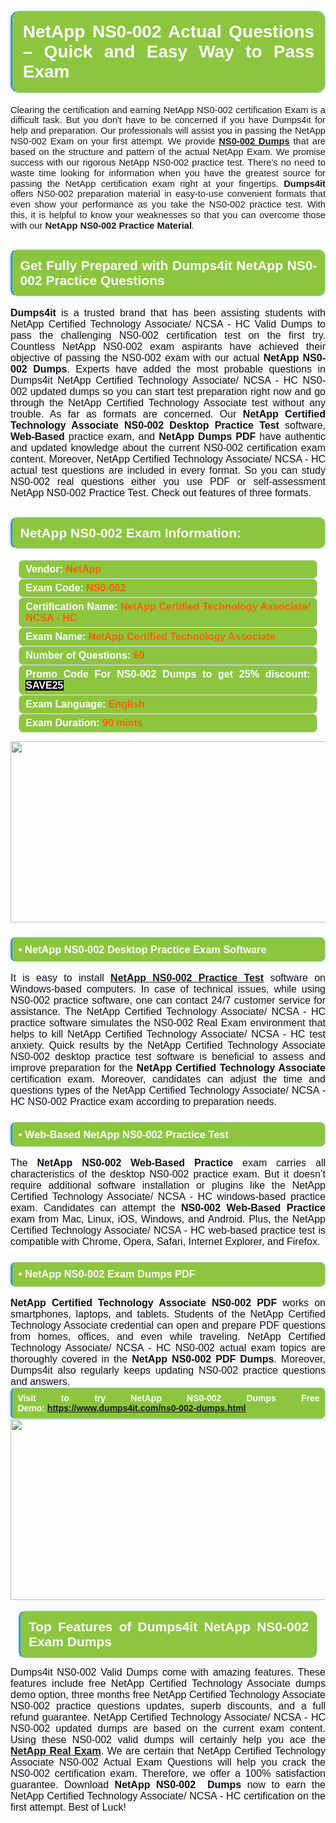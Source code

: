 

<h1 style="text-align: justify;"><span style="font-family:Arial,Helvetica,sans-serif;"><strong><span style="display: block; color: #FFFFFF; background: #8cc63f; border: 0.5px solid #AED6F1; border-left: 3px solid #3498DB; padding: .6em; border-radius: 0.5em;">NetApp NS0-002 Actual Questions – Quick and Easy Way to Pass Exam </span></strong></span></h1>

<p style="margin: 0in 0.0001pt; text-align: justify;"><span style="font-family:Arial,Helvetica,sans-serif;"><span style="font-size:11pt"><span style="line-height:115%">Clearing the certification and earning NetApp NS0-002 certification Exam is a difficult task. But you don't have to be concerned if you have Dumps4it for help and preparation. Our professionals will assist you in passing the NetApp NS0-002 Exam on your first attempt. We provide <a href="https://www.dumps4it.com/ns0-002-dumps.html"><strong>NS0-002 Dumps</strong></a> that are based on the structure and pattern of the actual NetApp Exam. We promise success with our rigorous NetApp NS0-002 practice test. There's no need to waste time looking for information when you have the greatest source for passing the NetApp certification exam right at your fingertips. <strong>Dumps4it</strong> offers NS0-002 preparation material in easy-to-use convenient formats that even show your performance as you take the NS0-002 practice test. With this, it is helpful to know your weaknesses so that you can overcome those with our <strong>NetApp NS0-002 Practice Material</strong>.</span></span></span></p>

<h2 style="text-align: justify;"><span style="font-family:Arial,Helvetica,sans-serif;"><strong><span style="display: block; color: #FFFFFF; background: #8cc63f; border: 0.5px solid #AED6F1; border-left: 3px solid #3498DB; padding: .6em; border-radius: 0.5em;">Get Fully Prepared with Dumps4it NetApp NS0-002 Practice Questions</span></strong></span></h2>

<p style="text-align: justify;"><span style="font-family:Arial,Helvetica,sans-serif;"><span style="font-size:12pt"><span new="" roman="" times=""><b><span calibri=""><span style="color:#0e101a">Dumps4it</span></span></b><span calibri=""><span style="color:#0e101a"> is a trusted brand that has been assisting students with NetApp Certified Technology Associate/ NCSA - HC Valid Dumps to pass the challenging NS0-002 certification test on the first try. Countless NetApp NS0-002 exam aspirants have achieved their objective of passing the NS0-002 exam with our actual <strong>NetApp NS0-002 Dumps</strong>. Experts have added the most probable questions in Dumps4it NetApp Certified Technology Associate/ NCSA - HC NS0-002 updated dumps so you can start test preparation right now and go through the NetApp Certified Technology Associate test without any trouble. As far as formats are concerned. Our <strong>NetApp Certified Technology Associate NS0-002 Desktop Practice Test</strong> software, <strong>Web-Based </strong>practice exam, and <strong>NetApp Dumps PDF</strong> have authentic and updated knowledge about the current NS0-002 certification exam content. Moreover, NetApp Certified Technology Associate/ NCSA - HC actual test questions are included in every format. So you can study NS0-002 real questions either you use PDF or self-assessment NetApp NS0-002 Practice Test. Check out features of three formats.</span></span></span></span><span style="font-size:11pt"><span style="line-height:normal"><span sans-serif=""><span style="font-size:12.0pt"><span style="color:#0e101a"><span style="font-size:12pt"><span new="" roman="" times=""><span calibri=""><span style="color:#0e101a"><span style="font-size:14px;"> </span></span></span></span></span></span></span></span></span></span></span></p>

<h2 style="text-align: justify;"><span style="font-family:Arial,Helvetica,sans-serif;"><strong><span style="display: block; color: #FFFFFF; background: #8cc63f; border: 0.5px solid #AED6F1; border-left: 3px solid #3498DB; padding: .6em; border-radius: 0.5em;">NetApp NS0-002 Exam Information:</span></strong></span></h2>

<div style="margin: 0cm 10pt; background: rgb(140, 198, 63); border: 1px solid rgb(204, 204, 204); padding: 5px 10px; border-radius: 0.5em; text-align: justify;"><span style="font-family:Arial,Helvetica,sans-serif;"><span style="font-size: 11pt;"><span style="line-height: normal;"><strong><span style="font-size: 12.0pt;"><span style="color: #FFFFFF;">Vendor:</span> <span style="color: #FF6106;">NetApp</span></span></strong></span></span></span></div>

<div style="margin: 0cm 10pt; background: rgb(140, 198, 63); border: 1px solid rgb(204, 204, 204); padding: 5px 10px; border-radius: 0.5em; text-align: justify;"><span style="font-family:Arial,Helvetica,sans-serif;"><span style="font-size: 11pt;"><span style="line-height: normal;"><strong><span style="font-size: 12.0pt;"><span style="color: #FFFFFF;">Exam Code:</span> <span style="color: #FF6106;">NS0-002</span></span></strong></span></span></span></div>

<div style="margin: 0cm 10pt; background: rgb(140, 198, 63); border: 1px solid rgb(204, 204, 204); padding: 5px 10px; border-radius: 0.5em; text-align: justify;"><span style="font-family:Arial,Helvetica,sans-serif;"><span style="font-size: 11pt;"><span style="line-height: normal;"><strong><span style="font-size: 12.0pt;"><span style="color: #FFFFFF;">Certification Name:</span> <span style="color: #FF6106;">NetApp Certified Technology Associate/ NCSA - HC</span></span></strong></span></span></span></div>

<div style="margin: 0cm 10pt; background: rgb(140, 198, 63); border: 1px solid rgb(204, 204, 204); padding: 5px 10px; border-radius: 0.5em; text-align: justify;"><span style="font-family:Arial,Helvetica,sans-serif;"><span style="font-size: 11pt;"><span style="line-height: normal;"><strong><span style="font-size: 12.0pt;"><span style="color: #FFFFFF;">Exam Name:</span> <span style="color: #FF6106;">NetApp Certified Technology Associate</span></span></strong></span></span></span></div>

<div style="margin: 0cm 10pt; background: rgb(140, 198, 63); border: 1px solid rgb(204, 204, 204); padding: 5px 10px; border-radius: 0.5em; text-align: justify;"><span style="font-family:Arial,Helvetica,sans-serif;"><span style="font-size: 11pt;"><span style="line-height: normal;"><strong><span style="font-size: 12.0pt;"><span style="color: #FFFFFF;">Number of Questions: </span><span style="color: #FF6106;">60</span></span></strong></span></span></span></div>

<div style="margin: 0cm 10pt; background: rgb(140, 198, 63); border: 1px solid rgb(204, 204, 204); padding: 5px 10px; border-radius: 0.5em; text-align: justify;"><span style="font-family:Arial,Helvetica,sans-serif;"><span style="font-size: 11pt;"><span style="line-height: normal;"><strong><span style="font-size: 12.0pt;"><span style="color: #FFFFFF;">Promo Code For NS0-002 Dumps to get 25% discount: </span><span style="color:#FFFFFF;"><span style="background-color:#000000;">SAVE25</span></span></span></strong></span></span></span></div>

<div style="margin: 0cm 10pt; background: rgb(140, 198, 63); border: 1px solid rgb(204, 204, 204); padding: 5px 10px; border-radius: 0.5em; text-align: justify;"><span style="font-family:Arial,Helvetica,sans-serif;"><span style="font-size: 11pt;"><span style="line-height: normal;"><strong><span style="font-size: 12.0pt;"><span style="color: #FFFFFF;">Exam Language:</span> <span style="color: #FF6106;">English</span></span></strong></span></span></span></div>

<div style="margin: 0cm 10pt; background: rgb(140, 198, 63); border: 1px solid rgb(204, 204, 204); padding: 5px 10px; border-radius: 0.5em; text-align: justify;"><span style="font-family:Arial,Helvetica,sans-serif;"><span style="font-size: 11pt;"><span style="line-height: normal;"><strong><span style="font-size: 12.0pt;"><span style="color: #FFFFFF;">Exam Duration: </span><span style="color: #FF6106;">90 mints</span></span></strong></span></span></span></div>

<p style="text-align: center;"><span style="font-family:Arial,Helvetica,sans-serif;"><a href="https://www.dumps4it.com/ns0-002-dumps.html"><img src="https://i.imgur.com/a474NNd.jpg" style="height: 290px; width: 700px;" /></a></span></p>

<h3 style="text-align: justify;"><span style="font-family:Arial,Helvetica,sans-serif;"><strong><span style="display: block; color: #FFFFFF; background: #8cc63f; border: 0.5px solid #AED6F1; border-left: 3px solid #3498DB; padding: .6em; border-radius: 0.5em;">• NetApp NS0-002 Desktop Practice Exam Software</span></strong></span></h3>

<p style="text-align:justify; margin-right:0in; margin-left:0in"><span style="font-family:Arial,Helvetica,sans-serif;"><span style="font-size:12pt"><span new="" roman="" times=""><span calibri=""><span style="color:#0e101a">It is easy to install <a href="https://www.dumps4it.com/ns0-002-dumps.html"><strong>NetApp NS0-002 Practice Test</strong></a> software on Windows-based computers. In case of technical issues, while using NS0-002 practice software, one can contact 24/7 customer service for assistance. The NetApp Certified Technology Associate/ NCSA - HC practice software simulates the NS0-002 Real Exam environment that helps to kill NetApp Certified Technology Associate/ NCSA - HC test anxiety. Quick results by the NetApp Certified Technology Associate NS0-002 desktop practice test software is beneficial to assess and improve preparation for the <strong>NetApp Certified Technology Associate</strong> certification exam. Moreover, candidates can adjust the time and questions types of the<strong> </strong>NetApp Certified Technology Associate/ NCSA - HC NS0-002 Practice exam according to preparation needs.</span></span></span></span></span></p>

<h3 style="text-align: justify;"><span style="font-family:Arial,Helvetica,sans-serif;"><strong><span style="display: block; color: #FFFFFF; background: #8cc63f; border: 0.5px solid #AED6F1; border-left: 3px solid #3498DB; padding: .6em; border-radius: 0.5em;">• Web-Based NetApp NS0-002 Practice Test</span></strong></span></h3>

<p style="text-align: justify;"><span style="font-family:Arial,Helvetica,sans-serif;"><span style="font-size:12pt"><span new="" roman="" times=""><span calibri=""><span style="color:#0e101a">The <strong>NetApp NS0-002 Web-Based Practice</strong> exam carries all characteristics of the desktop NS0-002 practice exam. But it doesn’t require additional software installation or plugins like the NetApp Certified Technology Associate/ NCSA - HC windows-based practice exam. Candidates can attempt the<strong> NS0-002 Web-Based Practice</strong> exam from Mac, Linux, iOS, Windows, and Android. Plus, the NetApp Certified Technology Associate/ NCSA - HC web-based practice test is compatible with Chrome, Opera, Safari, Internet Explorer, and Firefox. </span></span></span></span></span></p>

<h3 style="text-align: justify;"><span style="font-family:Arial,Helvetica,sans-serif;"><strong><span style="display: block; color: #FFFFFF; background: #8cc63f; border: 0.5px solid #AED6F1; border-left: 3px solid #3498DB; padding: .6em; border-radius: 0.5em;">• NetApp NS0-002 Exam Dumps PDF</span></strong></span></h3>

<p style="margin: 0in 0.0001pt; text-align: justify;"><span style="font-family:Arial,Helvetica,sans-serif;"><span style="font-size:12pt"><span new="" roman="" times=""><span calibri=""><span style="color:#0e101a"><strong>NetApp Certified Technology Associate NS0-002 PDF</strong> works on smartphones, laptops, and tablets. Students of the NetApp Certified Technology Associate credential can open and prepare PDF questions from homes, offices, and even while traveling. NetApp Certified Technology Associate/ NCSA - HC NS0-002 actual exam topics are thoroughly covered in the <strong>NetApp NS0-002 PDF Dumps</strong>. Moreover, Dumps4it also regularly keeps updating NS0-002 practice questions and answers.</span></span></span></span></span></p>

<p style="margin: 0in 0.0001pt; text-align: justify;"><span style="font-family:Arial,Helvetica,sans-serif;"><strong><span style="display: block; color: #FFFFFF; background: #8cc63f; border: 0.5px solid #AED6F1; border-left: 3px solid #3498DB; padding: .6em; border-radius: 0.5em;"><span ms="" trebuchet="">Visit to try NetApp NS0-002 Dumps Free Demo: </span><a href="https://www.dumps4it.com/ns0-002-dumps.html" ms="" style="font-family: sans-serif, Arial, Verdana, " trebuchet="">https://www.dumps4it.com/ns0-002-dumps.html</a></span></strong></span></p>

<p style="margin: 0in 0.0001pt; text-align: center;"><span style="font-family:Arial,Helvetica,sans-serif;"><a href="https://www.dumps4it.com/ns0-002-dumps.html"><img src="https://i.imgur.com/tHvwmqt.jpg" style="height: 290px; width: 700px;" /></a></span></p>

<p style="margin: 0in 0.0001pt; text-align: center;"> </p>

<h2 style="margin: 0in 10pt; text-align: justify;"><span style="font-family:Arial,Helvetica,sans-serif;"><strong><span style="display: block; color: #FFFFFF; background: #8cc63f; border: 0.5px solid #AED6F1; border-left: 3px solid #3498DB; padding: .6em; border-radius: 0.5em;">Top Features of Dumps4it NetApp NS0-002 Exam Dumps</span></strong></span></h2>

<p style="text-align: justify;"><span style="font-family:Arial,Helvetica,sans-serif;"><span style="font-size:12pt"><span new="" roman="" times=""><span calibri=""><span style="color:#0e101a">Dumps4it NS0-002 Valid Dumps come with amazing features. These features include free NetApp Certified Technology Associate dumps demo option, three months free NetApp Certified Technology Associate NS0-002 practice questions updates, superb discounts, and a full refund guarantee. NetApp Certified Technology Associate/ NCSA - HC NS0-002 updated dumps are based on the current exam content. Using these NS0-002 valid dumps will certainly help you ace the <a href="https://www.dumps4it.com/netapp-real-exams.html"><strong>NetApp Real Exam</strong></a>. We are certain that NetApp Certified Technology Associate NS0-002 Actual Exam Questions will help you crack the NS0-002 certification exam. Therefore, we offer a 100% satisfaction guarantee. Download <strong>NetApp NS0-002  Dumps</strong> now to earn the NetApp Certified Technology Associate/ NCSA - HC certification on the first attempt. Best of Luck!</span></span></span></span></span></p>

<h3 style="text-align: justify;"> </h3>
<gdiv></gdiv><gdiv></gdiv><gdiv></gdiv><gdiv></gdiv><gdiv></gdiv><gdiv></gdiv><gdiv></gdiv><gdiv></gdiv><gdiv></gdiv><gdiv></gdiv><gdiv></gdiv><gdiv></gdiv><gdiv></gdiv><gdiv></gdiv><gdiv></gdiv><gdiv></gdiv><gdiv></gdiv><gdiv></gdiv><gdiv></gdiv><gdiv></gdiv><gdiv></gdiv><gdiv></gdiv><gdiv></gdiv><gdiv></gdiv><gdiv></gdiv><gdiv></gdiv><gdiv></gdiv><gdiv></gdiv><gdiv></gdiv><gdiv></gdiv>

